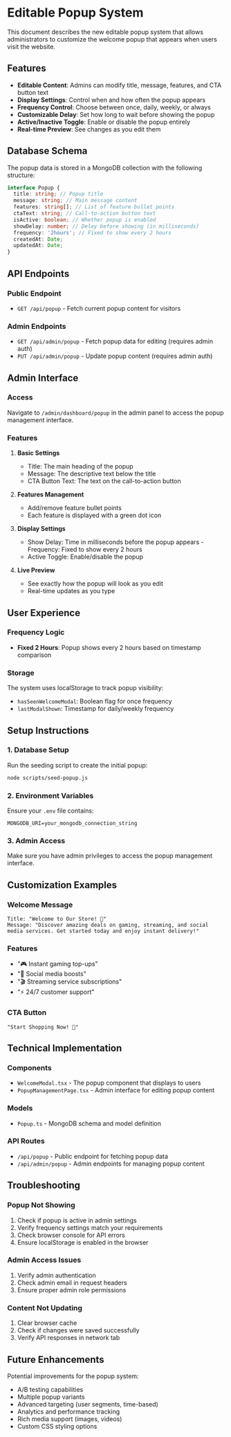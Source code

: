 # Editable Popup System

This document describes the new editable popup system that allows administrators to customize the welcome popup that appears when users visit the website.

## Features

- **Editable Content**: Admins can modify title, message, features, and CTA button text
- **Display Settings**: Control when and how often the popup appears
- **Frequency Control**: Choose between once, daily, weekly, or always
- **Customizable Delay**: Set how long to wait before showing the popup
- **Active/Inactive Toggle**: Enable or disable the popup entirely
- **Real-time Preview**: See changes as you edit them

## Database Schema

The popup data is stored in a MongoDB collection with the following structure:

```typescript
interface Popup {
  title: string; // Popup title
  message: string; // Main message content
  features: string[]; // List of feature bullet points
  ctaText: string; // Call-to-action button text
  isActive: boolean; // Whether popup is enabled
  showDelay: number; // Delay before showing (in milliseconds)
  frequency: '2hours'; // Fixed to show every 2 hours
  createdAt: Date;
  updatedAt: Date;
}
```

## API Endpoints

### Public Endpoint

- `GET /api/popup` - Fetch current popup content for visitors

### Admin Endpoints

- `GET /api/admin/popup` - Fetch popup data for editing (requires admin auth)
- `PUT /api/admin/popup` - Update popup content (requires admin auth)

## Admin Interface

### Access

Navigate to `/admin/dashboard/popup` in the admin panel to access the popup management interface.

### Features

1. **Basic Settings**

   - Title: The main heading of the popup
   - Message: The descriptive text below the title
   - CTA Button Text: The text on the call-to-action button

2. **Features Management**

   - Add/remove feature bullet points
   - Each feature is displayed with a green dot icon

3. **Display Settings**

   - Show Delay: Time in milliseconds before the popup appears - Frequency: Fixed to show every 2 hours
   - Active Toggle: Enable/disable the popup

4. **Live Preview**
   - See exactly how the popup will look as you edit
   - Real-time updates as you type

## User Experience

### Frequency Logic

- **Fixed 2 Hours**: Popup shows every 2 hours based on timestamp comparison

### Storage

The system uses localStorage to track popup visibility:

- `hasSeenWelcomeModal`: Boolean flag for once frequency
- `lastModalShown`: Timestamp for daily/weekly frequency

## Setup Instructions

### 1. Database Setup

Run the seeding script to create the initial popup:

```bash
node scripts/seed-popup.js
```

### 2. Environment Variables

Ensure your `.env` file contains:

```
MONGODB_URI=your_mongodb_connection_string
```

### 3. Admin Access

Make sure you have admin privileges to access the popup management interface.

## Customization Examples

### Welcome Message

```
Title: "Welcome to Our Store! 🎉"
Message: "Discover amazing deals on gaming, streaming, and social media services. Get started today and enjoy instant delivery!"
```

### Features

- "🎮 Instant gaming top-ups"
- "📱 Social media boosts"
- "🎬 Streaming service subscriptions"
- "⚡ 24/7 customer support"

### CTA Button

```
"Start Shopping Now! 🚀"
```

## Technical Implementation

### Components

- `WelcomeModal.tsx` - The popup component that displays to users
- `PopupManagementPage.tsx` - Admin interface for editing popup content

### Models

- `Popup.ts` - MongoDB schema and model definition

### API Routes

- `/api/popup` - Public endpoint for fetching popup data
- `/api/admin/popup` - Admin endpoints for managing popup content

## Troubleshooting

### Popup Not Showing

1. Check if popup is active in admin settings
2. Verify frequency settings match your requirements
3. Check browser console for API errors
4. Ensure localStorage is enabled in the browser

### Admin Access Issues

1. Verify admin authentication
2. Check admin email in request headers
3. Ensure proper admin role permissions

### Content Not Updating

1. Clear browser cache
2. Check if changes were saved successfully
3. Verify API responses in network tab

## Future Enhancements

Potential improvements for the popup system:

- A/B testing capabilities
- Multiple popup variants
- Advanced targeting (user segments, time-based)
- Analytics and performance tracking
- Rich media support (images, videos)
- Custom CSS styling options
